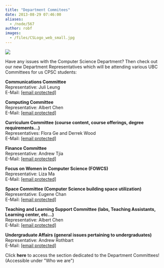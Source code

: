 ```yaml
---
title: "Department Commitees"
date: 2013-08-29 07:46:00
aliases:
  - /node/567
author: robf
images:
  - /files/CSLogo_web_small.jpg
---
```


![](/files/CSLogo_web_small.jpg)

Have any issues with the Computer Science Department?
Then check out our new Department Representatives which
will be attending various UBC Committees for us CPSC
students:

**Communications Committee** \
Representative: Juli Leung \
E-Mail: [\[email protected\]](/cdn-cgi/l/email-protection#94f7fbf9f9e1fafdf7f5e0fdfbfae7baf7fbf9f9d4f7e7e7e7baf7e7bae1f6f7baf7f5)

**Computing Committee** \
Representative: Albert Chen \
E-Mail: [\[email protected\]](/cdn-cgi/l/email-protection#30535f5d404544595e571e535f5d5d70534343431e53431e4552531e5351)

**Curriculum Committee (course content, course offerings, degree requirements...)** \
Representatives: Flora Ge and Derrek Wood \
E-Mail: [\[email protected\]](/cdn-cgi/l/email-protection#bfdccacdcdd6dccad3cad291dcd0d2d2ffdccccccc91dccc91cadddc91dcde)

**Finance Committee** \
Representative: Andrew Tjia \
E-Mail: [\[email protected\]](/cdn-cgi/l/email-protection#3056595e515e53551e535f5d5d70534343431e53431e4552531e5351)

**Focus on Women in Computer Science (FOWCS)** \
Representative: Liza Ma \
E-Mail: [\[email protected\]](/cdn-cgi/l/email-protection#5f3930283c2c2d3a2f1f3c2c2c2c713c2c712a3d3c713c3e)

**Space Committee (Computer Science building space utilization)** \
Representative: Eugene Chan \
E-Mail: [\[email protected\]](/cdn-cgi/l/email-protection#4330332220266d202c2e2e03203030306d20306d3621206d2022)

**Teaching and Learning Support Committee (labs, Teaching Assistants, Learning center, etc...)** \
Representative: Albert Chen \
E-Mail: [\[email protected\]](/cdn-cgi/l/email-protection#5e2a322d703d3133331e3d2d2d2d703d2d702b3c3d703d3f)

**Undergraduate Affairs (general issues pertaining to undergraduates)** \
Representative: Andrew Rothbart \
E-Mail: [\[email protected\]](/cdn-cgi/l/email-protection#e5908b81809782978481848383848c9796cb868a8888a586969696cb8696cb908786cb8684)

Click **here** to access the section dedicated to the Department Committees! \
(Accessible under "Who we are")
